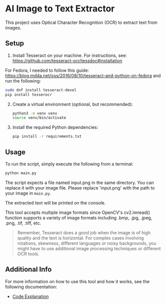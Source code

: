 # AI Image to Text Extractor

This project uses Optical Character Recognition (OCR) to extract text from images.

## Setup

1. Install Tesseract on your machine. For instructions, see: https://github.com/tesseract-ocr/tessdoc#installation

For Fedora, I needed to follow this guide: https://blog.mdda.net/oss/2016/08/10/tesseract-and-python-on-fedora and run the following:

```bash
sudo dnf install tesseract-devel
pip install tesserocr
```

2. Create a virtual environment (optional, but recommended):

    ```bash
    python3 -m venv venv
    source venv/bin/activate
    ```

3. Install the required Python dependencies:

    ```bash
    pip install -r requirements.txt
    ```

## Usage

To run the script, simply execute the following from a terminal:

```bash
python main.py
```




The script expects a file named input.png in the same directory. You can replace it with your image file. Please replace 'input.png' with the path to your image in `main.py`.

The extracted text will be printed on the console.

This tool accepts multiple image formats since OpenCV's cv2.imread() function supports a variety of image formats including .bmp, .jpg, .jpeg, .png, .tif, .tiff, etc.

> Remember, Tesseract does a good job when the image is of high quality and the text is horizontal. For complex cases involving rotations, skewness, different languages or noisy backgrounds, you might have to use additional image processing techniques or different OCR tools.


## Additional Info

For more information on how to use this tool and how it works, see the following documentation:

* [Code Explanation](code-explanation.md)
